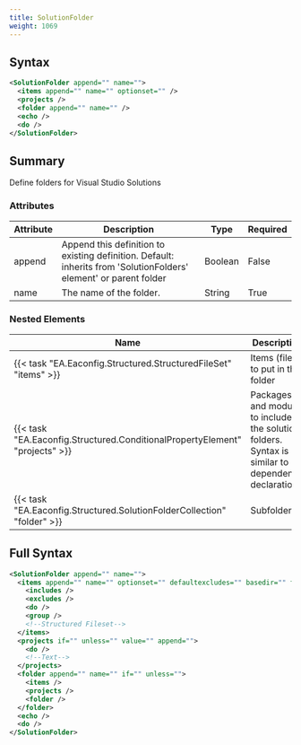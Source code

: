 ```yaml
---
title: SolutionFolder
weight: 1069
---
```

## Syntax
```xml
<SolutionFolder append="" name="">
  <items append="" name="" optionset="" />
  <projects />
  <folder append="" name="" />
  <echo />
  <do />
</SolutionFolder>
```
## Summary ##
Define folders for Visual Studio Solutions 


### Attributes
| Attribute | Description | Type | Required |
| --------- | ----------- | ---- | -------- |
| append | Append this definition to existing definition. Default: inherits from &#39;SolutionFolders&#39; element&#39; or parent folder | Boolean | False |
| name | The name of the folder. | String | True |

### Nested Elements
| Name | Description | Type | Required |
| ---- | ----------- | ---- | -------- |
| {{< task "EA.Eaconfig.Structured.StructuredFileSet" "items" >}}| Items (files) to put in this folder | {{< task "EA.Eaconfig.Structured.StructuredFileSet" >}} | False |
| {{< task "EA.Eaconfig.Structured.ConditionalPropertyElement" "projects" >}}| Packages and modules to include in the solution folders. Syntax is similar to dependency declarations. | {{< task "EA.Eaconfig.Structured.ConditionalPropertyElement" >}} | False |
| {{< task "EA.Eaconfig.Structured.SolutionFolderCollection" "folder" >}}| Subfolders. | {{< task "EA.Eaconfig.Structured.SolutionFolderCollection" >}} | False |

## Full Syntax
```xml
<SolutionFolder append="" name="">
  <items append="" name="" optionset="" defaultexcludes="" basedir="" failonmissing="" fromfileset="" sort="" if="" unless="">
    <includes />
    <excludes />
    <do />
    <group />
    <!--Structured Fileset-->
  </items>
  <projects if="" unless="" value="" append="">
    <do />
    <!--Text-->
  </projects>
  <folder append="" name="" if="" unless="">
    <items />
    <projects />
    <folder />
  </folder>
  <echo />
  <do />
</SolutionFolder>
```
